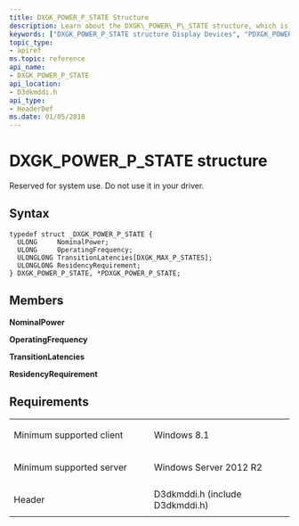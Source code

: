 ```yaml
---
title: DXGK_POWER_P_STATE Structure
description: Learn about the DXGK\_POWER\_P\_STATE structure, which is reserved for system use. Do not use it in your driver.
keywords: ["DXGK_POWER_P_STATE structure Display Devices", "PDXGK_POWER_P_STATE structure pointer Display Devices"]
topic_type:
- apiref
ms.topic: reference
api_name:
- DXGK_POWER_P_STATE
api_location:
- D3dkmddi.h
api_type:
- HeaderDef
ms.date: 01/05/2018
---
```


# DXGK\_POWER\_P\_STATE structure


Reserved for system use. Do not use it in your driver.

## Syntax

```ManagedCPlusPlus
typedef struct _DXGK_POWER_P_STATE {
  ULONG     NominalPower;
  ULONG     OperatingFrequency;
  ULONGLONG TransitionLatencies[DXGK_MAX_P_STATES];
  ULONGLONG ResidencyRequirement;
} DXGK_POWER_P_STATE, *PDXGK_POWER_P_STATE;
```

## Members

**NominalPower**

**OperatingFrequency**

**TransitionLatencies**

**ResidencyRequirement**

## Requirements

<table>
<colgroup>
<col width="50%" />
<col width="50%" />
</colgroup>
<tbody>
<tr class="odd">
<td align="left"><p>Minimum supported client</p></td>
<td align="left"><p>Windows 8.1</p></td>
</tr>
<tr class="even">
<td align="left"><p>Minimum supported server</p></td>
<td align="left"><p>Windows Server 2012 R2</p></td>
</tr>
<tr class="odd">
<td align="left"><p>Header</p></td>
<td align="left">D3dkmddi.h (include D3dkmddi.h)</td>
</tr>
</tbody>
</table>

 

 





